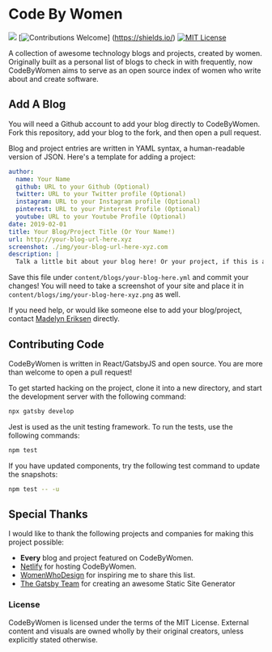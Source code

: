 Code By Women
====
![](https://travis-ci.org/madelyneriksen/codebywomen.svg?branch=master) [![Contributions Welcome](https://img.shields.io/badge/Contributions-Welcome-green.svg)] (https://shields.io/) [![MIT License](https://img.shields.io/badge/License-MIT-blue.svg)](https://shields.io/)

A collection of awesome technology blogs and projects, created by women. Originally built as a personal list of blogs to check in with frequently, now CodeByWomen aims to serve as an open source index of women who write about and create software.

## Add A Blog

You will need a Github account to add your blog directly to CodeByWomen. Fork this repository, add your blog to the fork, and then open a pull request.

Blog and project entries are written in YAML syntax, a human-readable version of JSON. Here's a template for adding a project:

```yaml
author:
  name: Your Name
  github: URL to your Github (Optional)
  twitter: URL to your Twitter profile (Optional)
  instagram: URL to your Instagram profile (Optional)
  pinterest: URL to your Pinterest Profile (Optional)
  youtube: URL to your Youtube Profile (Optional)
date: 2019-02-01
title: Your Blog/Project Title (Or Your Name!)
url: http://your-blog-url-here.xyz
screenshot: ./img/your-blog-url-here-xyz.com
description: |
  Talk a little bit about your blog here! Or your project, if this is a project!
```

Save this file under `content/blogs/your-blog-here.yml` and commit your changes! You will need to take a screenshot of your site and place it in `content/blogs/img/your-blog-here-xyz.png` as well.

If you need help, or would like someone else to add your blog/project, contact [Madelyn Eriksen](https://github.com/madelyneriksen/) directly.

## Contributing Code

CodeByWomen is written in React/GatsbyJS and open source. You are more than welcome to open a pull request!

To get started hacking on the project, clone it into a new directory, and start the development server with the following command:

```bash
npx gatsby develop
```

Jest is used as the unit testing framework. To run the tests, use the following commands:

```bash
npm test
```

If you have updated components, try the following test command to update the snapshots:

```bash
npm test -- -u
```

## Special Thanks

I would like to thank the following projects and companies for making this project possible:

* **Every** blog and project featured on CodeByWomen.
* [Netlify](https://www.netlify.com/) for hosting CodeByWomen.
* [WomenWhoDesign](https://womenwho.design/) for inspiring me to share this list.
* [The Gatsby Team](https://www.gatsbyjs.org/) for creating an awesome Static Site Generator

### License

CodeByWomen is licensed under the terms of the MIT License. External content and visuals are owned wholly by their original creators, unless explicitly stated otherwise.
